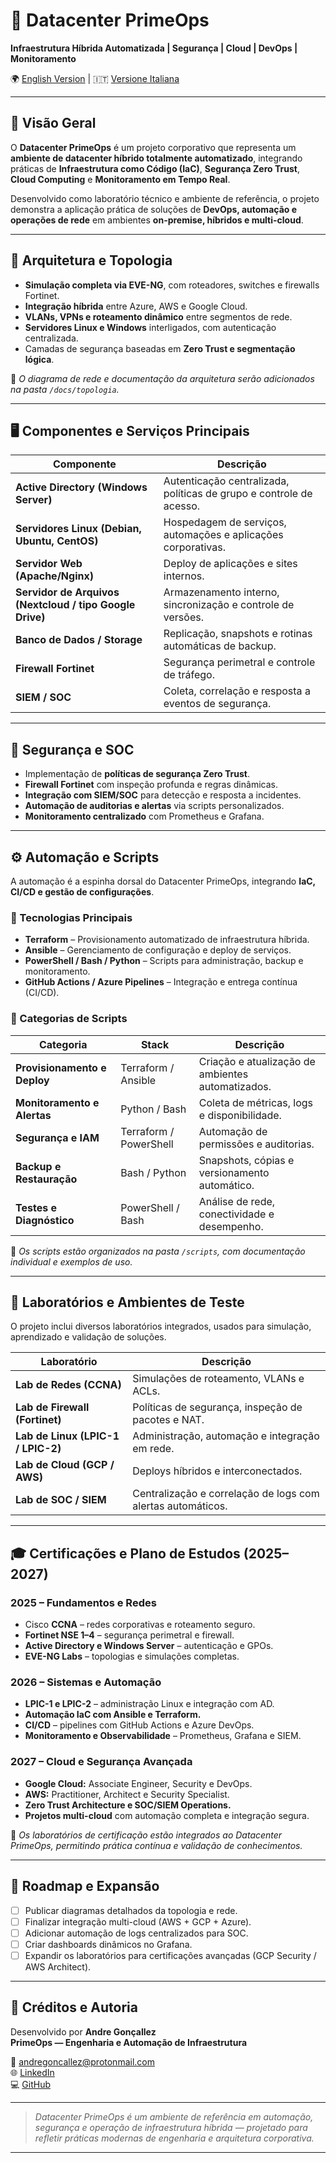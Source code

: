 # 🧠 Datacenter PrimeOps  
**Infraestrutura Híbrida Automatizada | Segurança | Cloud | DevOps | Monitoramento**

🌍 [English Version](./README_EN.md) | 🇮🇹 [Versione Italiana](./README_IT.md)

---

## 🔷 Visão Geral

O **Datacenter PrimeOps** é um projeto corporativo que representa um **ambiente de datacenter híbrido totalmente automatizado**, integrando práticas de **Infraestrutura como Código (IaC)**, **Segurança Zero Trust**, **Cloud Computing** e **Monitoramento em Tempo Real**.  

Desenvolvido como laboratório técnico e ambiente de referência, o projeto demonstra a aplicação prática de soluções de **DevOps, automação e operações de rede** em ambientes **on-premise, híbridos e multi-cloud**.

---

## 🧩 Arquitetura e Topologia

- **Simulação completa via EVE-NG**, com roteadores, switches e firewalls Fortinet.  
- **Integração híbrida** entre Azure, AWS e Google Cloud.  
- **VLANs, VPNs e roteamento dinâmico** entre segmentos de rede.  
- **Servidores Linux e Windows** interligados, com autenticação centralizada.  
- Camadas de segurança baseadas em **Zero Trust e segmentação lógica**.  

📁 *O diagrama de rede e documentação da arquitetura serão adicionados na pasta `/docs/topologia`.*

---

## 🖥️ Componentes e Serviços Principais

| Componente | Descrição |
|-------------|------------|
| **Active Directory (Windows Server)** | Autenticação centralizada, políticas de grupo e controle de acesso. |
| **Servidores Linux (Debian, Ubuntu, CentOS)** | Hospedagem de serviços, automações e aplicações corporativas. |
| **Servidor Web (Apache/Nginx)** | Deploy de aplicações e sites internos. |
| **Servidor de Arquivos (Nextcloud / tipo Google Drive)** | Armazenamento interno, sincronização e controle de versões. |
| **Banco de Dados / Storage** | Replicação, snapshots e rotinas automáticas de backup. |
| **Firewall Fortinet** | Segurança perimetral e controle de tráfego. |
| **SIEM / SOC** | Coleta, correlação e resposta a eventos de segurança. |

---

## 🔐 Segurança e SOC

- Implementação de **políticas de segurança Zero Trust**.  
- **Firewall Fortinet** com inspeção profunda e regras dinâmicas.  
- **Integração com SIEM/SOC** para detecção e resposta a incidentes.  
- **Automação de auditorias e alertas** via scripts personalizados.  
- **Monitoramento centralizado** com Prometheus e Grafana.  

---

## ⚙️ Automação e Scripts

A automação é a espinha dorsal do Datacenter PrimeOps, integrando **IaC, CI/CD e gestão de configurações**.

### 🧰 Tecnologias Principais
- **Terraform** – Provisionamento automatizado de infraestrutura híbrida.  
- **Ansible** – Gerenciamento de configuração e deploy de serviços.  
- **PowerShell / Bash / Python** – Scripts para administração, backup e monitoramento.  
- **GitHub Actions / Azure Pipelines** – Integração e entrega contínua (CI/CD).  

### 📜 Categorias de Scripts

| Categoria | Stack | Descrição |
|------------|--------|-----------|
| **Provisionamento e Deploy** | Terraform / Ansible | Criação e atualização de ambientes automatizados. |
| **Monitoramento e Alertas** | Python / Bash | Coleta de métricas, logs e disponibilidade. |
| **Segurança e IAM** | Terraform / PowerShell | Automação de permissões e auditorias. |
| **Backup e Restauração** | Bash / Python | Snapshots, cópias e versionamento automático. |
| **Testes e Diagnóstico** | PowerShell / Bash | Análise de rede, conectividade e desempenho. |

📂 *Os scripts estão organizados na pasta `/scripts`, com documentação individual e exemplos de uso.*

---

## 🧠 Laboratórios e Ambientes de Teste

O projeto inclui diversos laboratórios integrados, usados para simulação, aprendizado e validação de soluções.

| Laboratório | Descrição |
|--------------|------------|
| **Lab de Redes (CCNA)** | Simulações de roteamento, VLANs e ACLs. |
| **Lab de Firewall (Fortinet)** | Políticas de segurança, inspeção de pacotes e NAT. |
| **Lab de Linux (LPIC-1 / LPIC-2)** | Administração, automação e integração em rede. |
| **Lab de Cloud (GCP / AWS)** | Deploys híbridos e interconectados. |
| **Lab de SOC / SIEM** | Centralização e correlação de logs com alertas automáticos. |

---

## 🎓 Certificações e Plano de Estudos (2025–2027)

### 2025 – Fundamentos e Redes
- Cisco **CCNA** – redes corporativas e roteamento seguro.  
- **Fortinet NSE 1–4** – segurança perimetral e firewall.  
- **Active Directory e Windows Server** – autenticação e GPOs.  
- **EVE-NG Labs** – topologias e simulações completas.

### 2026 – Sistemas e Automação
- **LPIC-1 e LPIC-2** – administração Linux e integração com AD.  
- **Automação IaC com Ansible e Terraform.**  
- **CI/CD** – pipelines com GitHub Actions e Azure DevOps.  
- **Monitoramento e Observabilidade** – Prometheus, Grafana e SIEM.

### 2027 – Cloud e Segurança Avançada
- **Google Cloud:** Associate Engineer, Security e DevOps.  
- **AWS:** Practitioner, Architect e Security Specialist.  
- **Zero Trust Architecture e SOC/SIEM Operations.**  
- **Projetos multi-cloud** com automação completa e integração segura.

📘 *Os laboratórios de certificação estão integrados ao Datacenter PrimeOps, permitindo prática contínua e validação de conhecimentos.*

---

## 🧭 Roadmap e Expansão

- [ ] Publicar diagramas detalhados da topologia e rede.  
- [ ] Finalizar integração multi-cloud (AWS + GCP + Azure).  
- [ ] Adicionar automação de logs centralizados para SOC.  
- [ ] Criar dashboards dinâmicos no Grafana.  
- [ ] Expandir os laboratórios para certificações avançadas (GCP Security / AWS Architect).  

---

## 🧾 Créditos e Autoria

Desenvolvido por **Andre Gonçallez**  
**PrimeOps — Engenharia e Automação de Infraestrutura**

📧 andregoncallez@protonmail.com  
🌐 [LinkedIn](https://www.linkedin.com/in/andregoncallez)  
💻 [GitHub](https://github.com/primeops-x2s)

---

> _Datacenter PrimeOps é um ambiente de referência em automação, segurança e operação de infraestrutura híbrida — projetado para refletir práticas modernas de engenharia e arquitetura corporativa._

---
